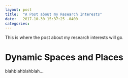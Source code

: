 ```yaml
---
layout: post
title:  "A Post about my Research Interests"
date:   2017-10-30 15:37:25 -0400
categories:
---
```

This is where the post about my research interests will go.

# Dynamic Spaces and Places

blahblahblahblah...
